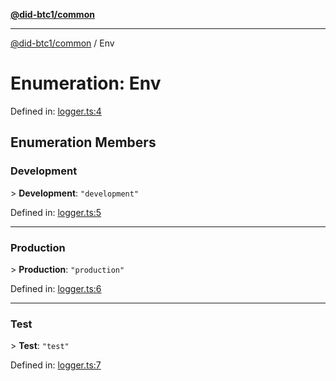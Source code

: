 [**@did-btc1/common**](../README.md)

***

[@did-btc1/common](../globals.md) / Env

# Enumeration: Env

Defined in: [logger.ts:4](https://github.com/dcdpr/did-btc1-js/blob/4ab6f9915d95beed9bc633644c9db1539395f512/packages/common/src/logger.ts#L4)

## Enumeration Members

### Development

&gt; **Development**: `"development"`

Defined in: [logger.ts:5](https://github.com/dcdpr/did-btc1-js/blob/4ab6f9915d95beed9bc633644c9db1539395f512/packages/common/src/logger.ts#L5)

***

### Production

&gt; **Production**: `"production"`

Defined in: [logger.ts:6](https://github.com/dcdpr/did-btc1-js/blob/4ab6f9915d95beed9bc633644c9db1539395f512/packages/common/src/logger.ts#L6)

***

### Test

&gt; **Test**: `"test"`

Defined in: [logger.ts:7](https://github.com/dcdpr/did-btc1-js/blob/4ab6f9915d95beed9bc633644c9db1539395f512/packages/common/src/logger.ts#L7)
